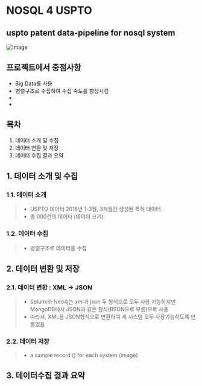 # NOSQL 4 USPTO
uspto patent data-pipeline for nosql system
--------------------------------------------
>
>
![image](https://www.commerce.gov/sites/commerce.gov/files/styles/scale_700w/public/media/images/branding/uspto_seal_full_color.jpg?itok=0CpME9vD)
>
>
## 프로젝트에서 중점사항
>
* Big Data를 사용
* 병렬구조로 수집하여 수집 속도를 향상시킴
* 
*
>
>
## 목차
>
1. 데이터 소개 및 수집 
2. 데이터 변환 및 저장 
3. 데이터 수집 결과 요약
>
>
## 1. 데이터 소개 및 수집
>
### 1.1. 데이터 소개
>
> * USPTO 데이터 2018년 1-3월, 3개월간 생성된 특허 데이터
> * 총 000건의 데이터 (데이터 크기)
>
>
### 1.2. 데이터 수집
>
> * 병렬구조로 데이터를 수집
>
>
## 2. 데이터 변환 및 저장
>
### 2.1. 데이터 변환 : XML -> JSON
>
> * Splunk와 Neo4j는 xml과 json 두 형식으로 모두 사용 가능하지만 MongoDB에서 JSON과 같은 형식(BSON으로 부름)으로 사용
> * 따라서, XML을 JSON형식으로 변환하여 세 시스템 모두 사용가능하도록 만들었음
>
### 2.2. 데이터 저장 
>
> * a sample record () for each system (image)
>
## 3. 데이터수집 결과 요약
>
> 

